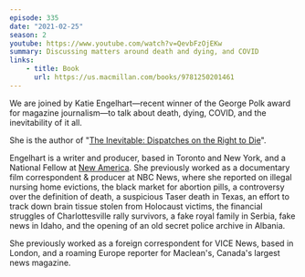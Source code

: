 ```yaml
---
episode: 335
date: "2021-02-25"
season: 2
youtube: https://www.youtube.com/watch?v=QevbFzOjEKw
summary: Discussing matters around death and dying, and COVID
links:
    - title: Book
      url: https://us.macmillan.com/books/9781250201461
---
```

We are joined by Katie Engelhart—recent winner of the George Polk award for magazine journalism—to talk about death, dying, COVID, and the inevitability of it all.

She is the author of "[The Inevitable: Dispatches on the Right to Die][book]".

Engelhart is a writer and producer, based in Toronto and New York, and a National Fellow at [New America](https://www.newamerica.org/). She previously worked as a documentary film correspondent & producer at NBC News, where she reported on illegal nursing home evictions, the black market for abortion pills, a controversy over the definition of death, a suspicious Taser death in Texas, an effort to track down brain tissue stolen from Holocaust victims, the financial struggles of Charlottesville rally survivors, a fake royal family in Serbia, fake news in Idaho, and the opening of an old secret police archive in Albania.

She previously worked as a foreign correspondent for VICE News, based in London, and a roaming Europe reporter for Maclean's, Canada's largest news magazine.

[book]: https://us.macmillan.com/books/9781250201461
